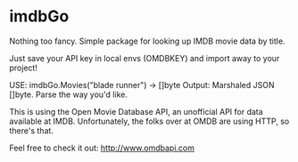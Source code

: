 # imdbGo
Nothing too fancy. Simple package for looking up IMDB movie data by title.

Just save your API key in local envs (OMDBKEY) and import away to your project!

USE: imdbGo.Movies("blade runner") -> []byte
Output: Marshaled JSON []byte. Parse the way you'd like.

This is using the Open Movie Database API, an unofficial API for data available at IMDB.
Unfortunately, the folks over at OMDB are using HTTP, so there's that. 

Feel free to check it out: http://www.omdbapi.com
